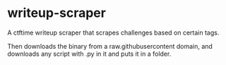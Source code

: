 # writeup-scraper

A ctftime writeup scraper that scrapes challenges based on certain tags.

Then downloads the binary from a raw.githubusercontent domain, and downloads
any script with .py in it and puts it in a folder.
